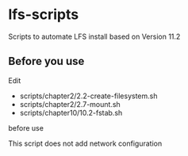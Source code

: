 # lfs-scripts

Scripts to automate LFS install based on Version 11.2

## Before you use

Edit 

- scripts/chapter2/2.2-create-filesystem.sh
- scripts/chapter2/2.7-mount.sh 
- scripts/chapter10/10.2-fstab.sh

before use

This script does not add network configuration
